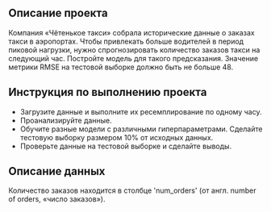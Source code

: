 ## Описание проекта
Компания «Чётенькое такси» собрала исторические данные о заказах такси в аэропортах. 
Чтобы привлекать больше водителей в период пиковой нагрузки, нужно спрогнозировать количество заказов такси на следующий час. 
Постройте модель для такого предсказания.
Значение метрики RMSE на тестовой выборке должно быть не больше 48.

## Инструкция по выполнению проекта
 - Загрузите данные и выполните их ресемплирование по одному часу.
 - Проанализируйте данные.
 - Обучите разные модели с различными гиперпараметрами. Сделайте тестовую выборку размером 10% от исходных данных.
 - Проверьте данные на тестовой выборке и сделайте выводы.

## Описание данных
Количество заказов находится в столбце 'num_orders' (от англ. number of orders, «число заказов»).